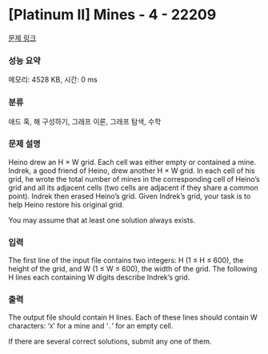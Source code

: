 # [Platinum II] Mines - 4 - 22209 

[문제 링크](https://www.acmicpc.net/problem/22209) 

### 성능 요약

메모리: 4528 KB, 시간: 0 ms

### 분류

애드 혹, 해 구성하기, 그래프 이론, 그래프 탐색, 수학

### 문제 설명

<p>Heino drew an H × W grid. Each cell was either empty or contained a mine. Indrek, a good friend of Heino, drew another H × W grid. In each cell of his grid, he wrote the total number of mines in the corresponding cell of Heino’s grid and all its adjacent cells (two cells are adjacent if they share a common point). Indrek then erased Heino’s grid. Given Indrek’s grid, your task is to help Heino restore his original grid.</p>

<p>You may assume that at least one solution always exists.</p>

### 입력 

 <p>The first line of the input file contains two integers: H (1 ≤ H ≤ 600), the height of the grid, and W (1 ≤ W ≤ 600), the width of the grid. The following H lines each containing W digits describe Indrek’s grid.</p>

### 출력 

 <p>The output file should contain H lines. Each of these lines should contain W characters: ‘<code>X</code>’ for a mine and ‘<code>.</code>’ for an empty cell.</p>

<p>If there are several correct solutions, submit any one of them.</p>


